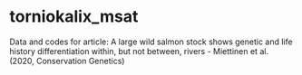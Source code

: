 # torniokalix_msat
Data and codes for article: A large wild salmon stock shows genetic and life history differentiation within, but not between, rivers - Miettinen et al. (2020, Conservation Genetics)
